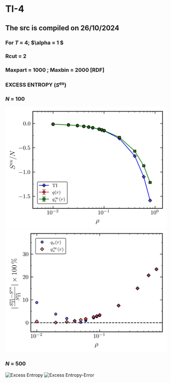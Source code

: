 # TI-4
## The src is compiled on 26/10/2024
### For $T$ = 4; $\alpha = 1 $
### Rcut = 2
### Maxpart = 1000 ; Maxbin = 2000 [RDF]

### EXCESS ENTROPY $(S^{\mathrm{ex}})$
### $N$ = 100
![Excess Entropy](PLOT_SCRIPTS/S_excess.jpg)
![Excess Entropy-Error](PLOT_SCRIPTS/S_excess_APE.jpg)
### $N$ = 500
![Excess Entropy](N_500/TI_4_500/PLOT_SCRIPTS/S_excess.jpg)
![Excess Entropy-Error](N_500/TI_4_500/PLOT_SCRIPTS/S_excess_APE.jpg)